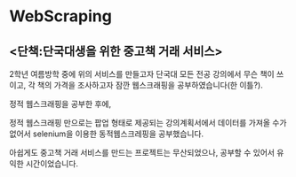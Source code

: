 # WebScraping

## <단책:단국대생을 위한 중고책 거래 서비스>

2학년 여름방학 중에 위의 서비스를 만들고자 단국대 모든 전공 강의에서 무슨 책이 쓰이고, 각 책의 가격을 조사하고자 잠깐 웹스크래핑을 공부하였습니다(한 이틀?).

정적 웹스크래핑을 공부한 후에, 

정적 웹스크래핑 만으로는 팝업 형태로 제공되는 강의계획서에서 데이터를 가져올 수가 없어서 selenium을 이용한 동적웹스크레핑을 공부했습니다.

아쉽게도 중고책 거래 서비스를 만드는 프로젝트는 무산되었으나, 공부할 수 있어서 유익한 시간이었습니다.
